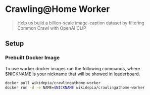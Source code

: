 # Crawling@Home Worker

> Help us build a billion-scale image-caption dataset by filtering Common Crawl with OpenAI CLIP

## Setup

### Prebuilt Docker Image

To use worker docker images run the following commands, where $NICKNAME is your nickname that will be showed in leaderboard.

```bash
docker pull wikidepia/crawlingathome-worker
docker run -d -e NAME=$NICKNAME wikidepia/crawlingathome-worker
```
